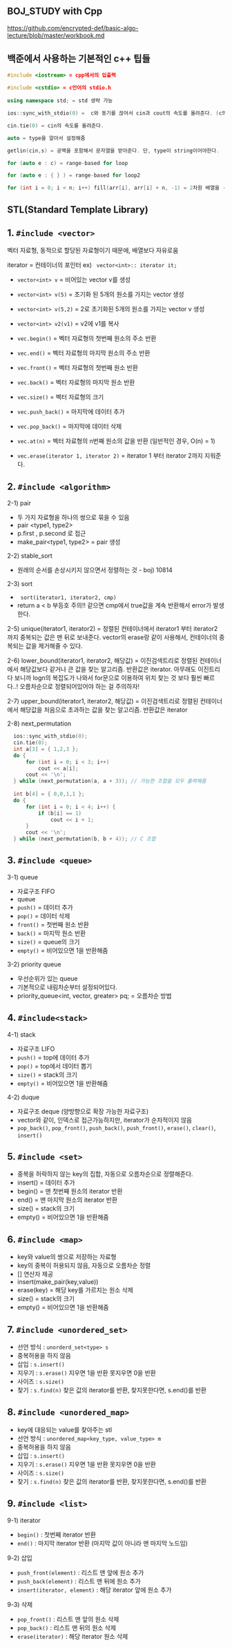**BOJ_STUDY with Cpp**
---
https://github.com/encrypted-def/basic-algo-lecture/blob/master/workbook.md

## 백준에서 사용하는 기본적인 c++ 팁들
```c++
#include <iostream> = cpp에서의 입출력
  
#include <cstdio> = c언어의 stdio.h
  
using namespace std; = std 생략 가능

ios::sync_with_stdio(0) =  c와 동기를 끊어서 cin과 cout의 속도를 올려준다. (c의 입출력 사용불가능)

cin.tie(0) = cin의 속도를 올려준다.

auto = type을 알아서 설정해줌

getlin(cin,s) = 공백을 포함해서 문자열을 받아준다. 단, type이 string이어야한다.

for (auto e : c) = range-based for loop

for (auto e : { } ) = range-based for loop2

for (int i = 0; i < n; i++) fill(arr[i], arr[i] + n, -1) = 2차원 배열을 -1로 다 초기화시켜줌

```
## STL(Standard Template Library)

## 1. ``` #include <vector> ```
벡터 자료형, 동적으로 할당된 자료형이기 때문에, 배열보다 자유로움

iterator = 컨테이너의 포인터 ex) ``` vector<int>:: iterator it;```
  
 * ```vector<int> v``` = 비어있는 vector v를 생성
 * ```vector<int> v(5)``` = 초기화 된 5개의 원소를 가지는 vector 생성
 * ```vector<int> v(5,2)``` = 2로 초기화된 5개의 원소를 가지는 vector v 생성
 * ```vector<int> v2(v1)``` = v2에 v1를 복사
  
 * ```vec.begin()``` = 벡터 자료형의 첫번째 원소의 주소 반환
 * ```vec.end()``` = 벡터 자료형의 마지막 원소의 주소 반환
 * ```vec.front()``` = 벡터 자료형의 첫번째 원소 반환
 * ```vec.back()``` = 벡터 자료형의 마지막 원소 반환
 * ```vec.size()``` = 벡터 자료형의 크기
 * ```vec.push_back()``` = 마지막에 데이터 추가
 * ```vec.pop_back()``` = 마지막에 데이터 삭제
 * ```vec.at(n)``` = 벡터 자료형의 n번째 원소의 값을 반환 (일반적인 경우, O(n) = 1)
 * ```vec.erase(iterator 1, iterator 2)``` = iterator 1 부터 iterator 2까지 지워준다.

## 2. ``` #include <algorithm> ```

  2-1) pair
  * 두 가지 자료형을 하나의 쌍으로 묶을 수 있음
  * pair <type1, type2>
  * p.first , p.second 로 접근
  * make_pair<type1, type2> = pair 생성
  
  2-2) stable_sort
  * 원래의 순서를 손상시키지 않으면서 정렬하는 것 - boj) 10814
  
  2-3) sort
  * ``` sort(iterator1, iterator2, cmp)```
  * return a < b 부등호 주의!! 같으면 cmp에서 true값을 계속 반환해서 error가 발생한다.
  
  2-5) unique(iterator1, iterator2) = 정렬된 컨테이너에서 iterator1 부터 iterator2 까지 중복되는 값은 맨 뒤로 보내준다. vector의 erase랑 같이 사용해서, 컨테이너의 중복되는 값을 제거해줄 수 있다.
  
  2-6) lower_bound(iterator1, iterator2, 해당값) = 이진검색트리로 정렬된 컨테이너에서 해당값보다 같거나 큰 값을 찾는 알고리즘. 반환값은 iterator. 아무래도 이진트리다 보니까 logn의 복잡도가 나와서 for문으로 이용하여 위치 찾는 것 보다 훨씬 빠르다..! 오름차순으로 정렬되어있어야 하는 걸 주의하자!
  
  2-7) upper_bound(iterator1, iterator2, 해당값) = 이진검색트리로 정렬된 컨테이너에서 해당값을 처음으로 초과하는 값을 찾는 알고리즘. 반환값은 iterator
  
  2-8) next_permutation
  ``` c++
	ios::sync_with_stdio(0);
	cin.tie(0);
	int a[3] = { 1,2,3 };
	do {
		for (int i = 0; i < 3; i++)
			cout << a[i];
		cout << '\n';
	} while (next_permutation(a, a + 3)); // 가능한 조합을 모두 출력해줌
	
	int b[4] = { 0,0,1,1 };
	do {
		for (int i = 0; i < 4; i++) {
			if (b[i] == 1)
				cout << i + 1;
		}
		cout << '\n';
	} while (next_permutation(b, b + 4)); // C 조합
  ```

## 3. ``` #include <queue> ```
  3-1) queue
  * 자료구조 FIFO
  * queue<type>
  * ```push()``` = 데이터 추가
  * ```pop()``` = 데이터 삭제
  * ```front()``` = 첫번째 원소 반환
  * ```back()``` = 마지막 원소 반환
  * ```size()``` = queue의 크기 
  * ```empty()``` = 비어있으면 1을 반환해줌

  3-2) priority queue
  * 우선순위가 있는 queue
  * 기본적으로 내림차순부터 설정되어있다.
  * priority_queue<int, vector<int>, greater<int>> pq; = 오름차순 방법
  
## 4. ``` #include<stack> ```
  4-1) stack
  * 자료구조 LIFO
  * ```push()``` = top에 데이터 추가
  * ```pop()``` = top에서 데이터 뽑기
  * ```size()``` = stack의 크기
  * ```empty()``` = 비어있으면 1을 반환해줌

  4-2) duque
  * 자료구조 deque (양방향으로 확장 가능한 자료구조)
  * vector와 같이, 인덱스로 접근가능하지만, iterator가 순차적이지 않음
  * ```pop_back()```, ```pop_front()```, ```push_back()```, ```push_front()```, ```erase()```, ```clear()```, ```insert()``` 

## 5. ``` #include <set> ```
* 중복을 허락하지 않는 key의 집합, 자동으로 오름차순으로 정렬해준다.
* insert() = 데이터 추가
* begin() = 맨 첫번째 원소의 iterator 반환
* end() = 맨 마지막 원소의 iterator 반환
* size() = stack의 크기
* empty() = 비어있으면 1을 반환해줌

## 6. ``` #include <map> ```
* key와 value의 쌍으로 저장하는 자료형
* key의 중복이 허용되지 않음, 자동으로 오름차순 정렬
* [] 연산자 제공
* insert(make_pair(key,value))
* erase(key) = 해당 key를 가르치는 원소 삭제
* size() = stack의 크기
* empty() = 비어있으면 1을 반환해줌

## 7. ```#include <unordered_set>```
* 선언 방식 : ```unorderd_set<type> s ```
* 중복허용을 하지 않음
* 삽입 : ```s.insert()```
* 지우기 : ```s.erase()``` 지우면 1을 반환 못지우면 0을 반환
* 사이즈 : ```s.size()```
* 찾기 : ```s.find(n)``` 찾은 값의 iterator를 반환, 찾지못한다면, s.end()를 반환

## 8. ```#include <unordered_map>```
* key에 대응되는 value를 찾아주는 stl
* 선언 방식 : ```unordered_map<key_type, value_type> m ```
* 중복허용을 하지 않음
* 삽입 : ```s.insert()```
* 지우기 : ```s.erase()``` 지우면 1을 반환 못지우면 0을 반환
* 사이즈 : ```s.size()```
* 찾기 : ```s.find(n)``` 찾은 값의 iterator를 반환, 찾지못한다면, s.end()를 반환

## 9. ```#include <list> ```

9-1) iterator
* ```begin()``` : 첫번째 iterator 반환
* ```end()``` : 마지막 iterator 반환 (마지막 값이 아니라 맨 마지막 노드임)

9-2) 삽입
* ```push_front(element)``` : 리스트 맨 앞에 원소 추가
* ```push_back(element)``` : 리스트 맨 뒤에 원소 추가
* ```insert(iterator, element)``` : 해당 iterator 앞에 원소 추가

9-3) 삭제
* ```pop_front()``` : 리스트 맨 앞의 원소 삭제
* ```pop_back()``` : 리스트 맨 뒤의 원소 삭제
* ```erase(iterator)``` : 해당 iterator 원소 삭제
